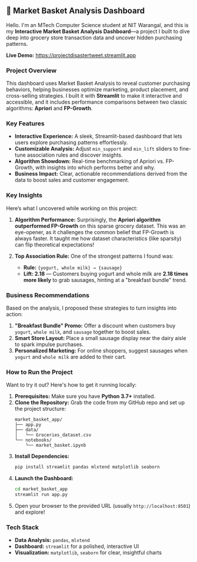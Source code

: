 ## 🛒 Market Basket Analysis Dashboard

Hello. I'm an MTech Computer Science student at NIT Warangal, and this is my **Interactive Market Basket Analysis Dashboard**—a project I built to dive deep into grocery store transaction data and uncover hidden purchasing patterns.  

**Live Demo:** https://projectdisastertweet.streamlit.app

### Project Overview

This dashboard uses Market Basket Analysis to reveal customer purchasing behaviors, helping businesses optimize marketing, product placement, and cross-selling strategies. I built it with **Streamlit** to make it interactive and accessible, and it includes performance comparisons between two classic algorithms: **Apriori** and **FP-Growth**.

### Key Features

- **Interactive Experience:** A sleek, Streamlit-based dashboard that lets users explore purchasing patterns effortlessly.
- **Customizable Analysis:** Adjust `min_support` and `min_lift` sliders to fine-tune association rules and discover insights.
- **Algorithm Showdown:** Real-time benchmarking of Apriori vs. FP-Growth, with insights into which performs better and why.
- **Business Impact:** Clear, actionable recommendations derived from the data to boost sales and customer engagement.

### Key Insights

Here’s what I uncovered while working on this project:

1. **Algorithm Performance:** Surprisingly, the **Apriori algorithm outperformed FP-Growth** on this sparse grocery dataset. This was an eye-opener, as it challenges the common belief that FP-Growth is always faster. It taught me how dataset characteristics (like sparsity) can flip theoretical expectations!
   
2. **Top Association Rule:** One of the strongest patterns I found was:
   - **Rule:** `{yogurt, whole milk} → {sausage}`
   - **Lift: 2.18** — Customers buying yogurt and whole milk are **2.18 times more likely** to grab sausages, hinting at a "breakfast bundle" trend.

### Business Recommendations

Based on the analysis, I proposed these strategies to turn insights into action:

1. **"Breakfast Bundle" Promo:** Offer a discount when customers buy `yogurt`, `whole milk`, and `sausage` together to boost sales.
2. **Smart Store Layout:** Place a small sausage display near the dairy aisle to spark impulse purchases.
3. **Personalized Marketing:** For online shoppers, suggest sausages when `yogurt` and `whole milk` are added to their cart.

### How to Run the Project

Want to try it out? Here's how to get it running locally:

1. **Prerequisites:** Make sure you have **Python 3.7+** installed.
2. **Clone the Repository:** Grab the code from my GitHub repo and set up the project structure:
   ```
   market_basket_app/
   ├── app.py
   ├── data/
   │   └── Groceries_dataset.csv
   └── notebooks/
       └── market_basket.ipynb
   ```
3. **Install Dependencies:**
   ```bash
   pip install streamlit pandas mlxtend matplotlib seaborn
   ```
4. **Launch the Dashboard:**
   ```bash
   cd market_basket_app
   streamlit run app.py
   ```
5. Open your browser to the provided URL (usually `http://localhost:8501`) and explore!

### Tech Stack

- **Data Analysis:** `pandas`, `mlxtend`
- **Dashboard:** `streamlit` for a polished, interactive UI
- **Visualization:** `matplotlib`, `seaborn` for clear, insightful charts
